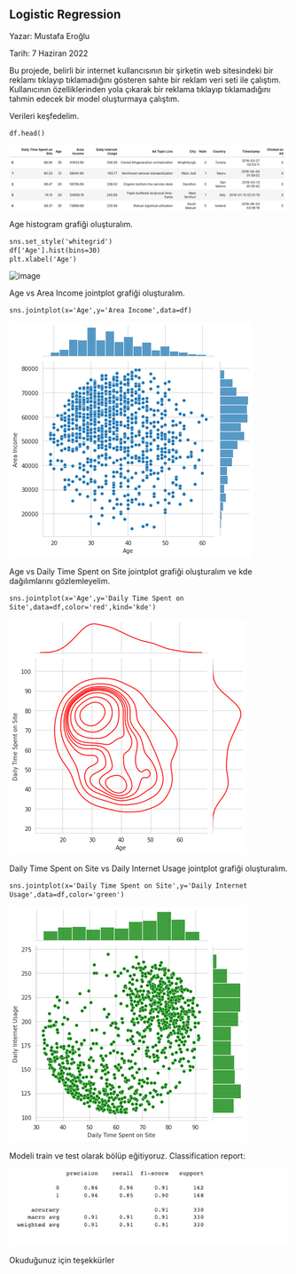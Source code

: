 
## Logistic Regression 

Yazar: Mustafa Eroğlu

Tarih: 7 Haziran 2022

<p>
Bu projede, belirli bir internet kullancısının bir şirketin web sitesindeki bir reklamı tıklayıp tıklamadığını gösteren sahte bir reklam veri seti ile çalıştım. Kullanıcının özelliklerinden yola çıkarak bir reklama tıklayıp tıklamadığını tahmin edecek bir model oluşturmaya çalıştım.
</p>

<p> Verileri keşfedelim.</p>

```
df.head()
```

![image](/img/df-logistic.png)


<p>Age histogram grafiği oluşturalım.</p>

```
sns.set_style('whitegrid')
df['Age'].hist(bins=30)
plt.xlabel('Age')
```
![image](/img/age-HİST.png)

<p>Age vs Area Income jointplot grafiği oluşturalım.</p>

```
sns.jointplot(x='Age',y='Area Income',data=df)
```
![image](/img/age-AREA-INCOME.png)

<p>Age vs Daily Time Spent on Site jointplot grafiği oluşturalım ve kde dağılımlarını gözlemleyelim. </p>

```
sns.jointplot(x='Age',y='Daily Time Spent on Site',data=df,color='red',kind='kde')
```
![image](/img/daily-time-age.png)

<p> Daily Time Spent on Site vs Daily Internet Usage jointplot grafiği oluşturalım. </p>

```
sns.jointplot(x='Daily Time Spent on Site',y='Daily Internet Usage',data=df,color='green')
```
![image](/img/daily-time-net-usage.png)

<p> Modeli train ve test olarak bölüp eğitiyoruz. Classification report:  </p>

![image](/img/logistic-report.png)


<p>Okuduğunuz için teşekkürler </p>


